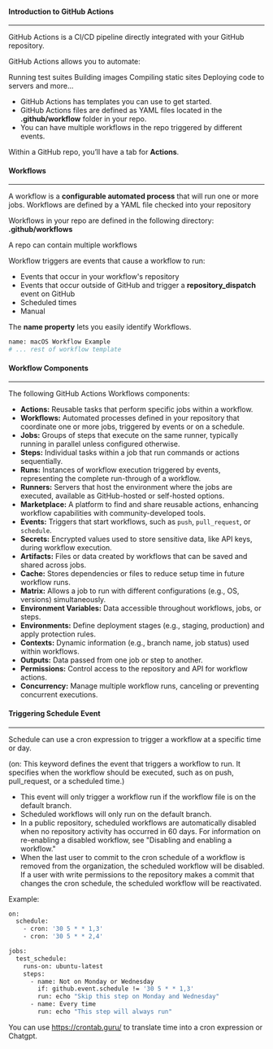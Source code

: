 #### Introduction to GitHub Actions
---
GitHub Actions is a CI/CD pipeline directly integrated with your GitHub repository.

GitHub Actions allows you to automate:

Running test suites
Building images
Compiling static sites
Deploying code to servers
and more…

- GitHub Actions has templates you can use to get started.
- GitHub Actions files are defined as YAML files located in the **.github/workflow** folder in your repo.
- You can have multiple workflows in the repo triggered by different events.

Within a GitHub repo, you’ll have a tab for **Actions**.

#### Workflows
---
A workflow is a **configurable automated process** that will run one or more jobs.
Workflows are defined by a YAML file checked into your repository 

Workflows in your repo are defined in the following directory: **.github/workflows**

A repo can contain multiple workflows

Workflow triggers are events that cause a workflow to run:

- Events that occur in your workflow's repository
- Events that occur outside of GitHub and trigger a **repository_dispatch** event on GitHub
- Scheduled times
- Manual

The **name property** lets you easily identify Workflows.
```sh
name: macOS Workflow Example
# ... rest of workflow template
```

#### Workflow Components
---
The following GitHub Actions Workflows components:

- **Actions:** Reusable tasks that perform specific jobs within a workflow.
- **Workflows:** Automated processes defined in your repository that coordinate one or more jobs, triggered by events or on a schedule.
- **Jobs:** Groups of steps that execute on the same runner, typically running in parallel unless configured otherwise.
- **Steps:** Individual tasks within a job that run commands or actions sequentially.
- **Runs:** Instances of workflow execution triggered by events, representing the complete run-through of a workflow.
- **Runners:** Servers that host the environment where the jobs are executed, available as GitHub-hosted or self-hosted options.
- **Marketplace:** A platform to find and share reusable actions, enhancing workflow capabilities with community-developed tools.
- **Events:** Triggers that start workflows, such as `push`, `pull_request`, or `schedule`.
- **Secrets:** Encrypted values used to store sensitive data, like API keys, during workflow execution.
- **Artifacts:** Files or data created by workflows that can be saved and shared across jobs.
- **Cache:** Stores dependencies or files to reduce setup time in future workflow runs.
- **Matrix:** Allows a job to run with different configurations (e.g., OS, versions) simultaneously.
- **Environment Variables:** Data accessible throughout workflows, jobs, or steps.
- **Environments:** Define deployment stages (e.g., staging, production) and apply protection rules.
- **Contexts:** Dynamic information (e.g., branch name, job status) used within workflows.
- **Outputs:** Data passed from one job or step to another.
- **Permissions:** Control access to the repository and API for workflow actions.
- **Concurrency:** Manage multiple workflow runs, canceling or preventing concurrent executions.

#### Triggering Schedule Event
---
Schedule can use a cron expression to trigger a workflow at a specific time or day.

(on: This keyword defines the event that triggers a workflow to run. It specifies when the workflow should be executed, such as on push, pull_request, or a scheduled time.)

- This event will only trigger a workflow run if the workflow file is on the default branch.
- Scheduled workflows will only run on the default branch.
- In a public repository, scheduled workflows are automatically disabled when no repository activity has occurred in 60 days. For information on re-enabling a disabled workflow, see "Disabling and enabling a workflow."
- When the last user to commit to the cron schedule of a workflow is removed from the organization, the scheduled workflow will be disabled. If a user with write permissions to the repository makes a commit that changes the cron schedule, the scheduled workflow will be reactivated.

Example:

```sh
on:
  schedule:
    - cron: '30 5 * * 1,3'
    - cron: '30 5 * * 2,4'

jobs:
  test_schedule:
    runs-on: ubuntu-latest
    steps:
      - name: Not on Monday or Wednesday
        if: github.event.schedule != '30 5 * * 1,3'
        run: echo "Skip this step on Monday and Wednesday"
      - name: Every time
        run: echo "This step will always run"
```

You can use https://crontab.guru/ to translate time into a cron expression or Chatgpt.


